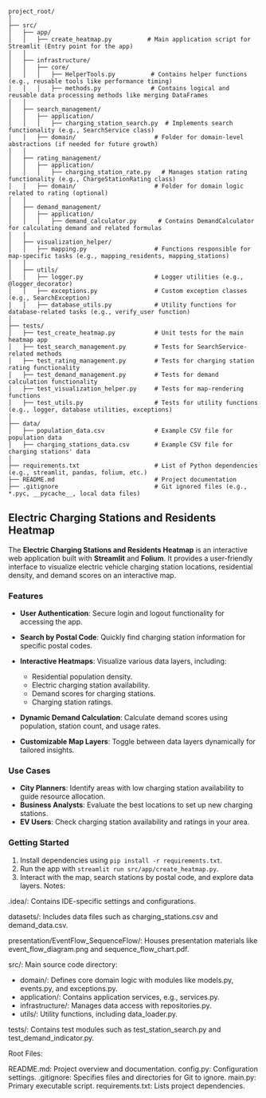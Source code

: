 ```
project_root/
│
├── src/
│   ├── app/
│   │   ├── create_heatmap.py          # Main application script for Streamlit (Entry point for the app)
│   │
│   ├── infrastructure/
│   │   ├── core/
│   │   │   ├── HelperTools.py          # Contains helper functions (e.g., reusable tools like performance timing)
│   │   │   ├── methods.py              # Contains logical and reusable data processing methods like merging DataFrames
│   │
│   ├── search_management/
│   │   ├── application/
│   │   │   ├── charging_station_search.py  # Implements search functionality (e.g., SearchService class)
│   │   ├── domain/                      # Folder for domain-level abstractions (if needed for future growth)
│   │
│   ├── rating_management/
│   │   ├── application/
│   │   │   ├── charging_station_rate.py   # Manages station rating functionality (e.g., ChargeStationRating class)
│   │   ├── domain/                      # Folder for domain logic related to rating (optional)
│   │
│   ├── demand_management/
│   │   ├── application/
│   │   │   ├── demand_calculator.py      # Contains DemandCalculator for calculating demand and related formulas
│   │
│   ├── visualization_helper/
│   │   ├── mapping.py                   # Functions responsible for map-specific tasks (e.g., mapping_residents, mapping_stations)
│   │
│   ├── utils/
│   │   ├── logger.py                    # Logger utilities (e.g., @logger_decorator)
│   │   ├── exceptions.py                # Custom exception classes (e.g., SearchException)
│   │   ├── database_utils.py            # Utility functions for database-related tasks (e.g., verify_user function)
│
├── tests/
│   ├── test_create_heatmap.py           # Unit tests for the main heatmap app
│   ├── test_search_management.py        # Tests for SearchService-related methods
│   ├── test_rating_management.py        # Tests for charging station rating functionality
│   ├── test_demand_management.py        # Tests for demand calculation functionality
│   ├── test_visualization_helper.py     # Tests for map-rendering functions
│   ├── test_utils.py                    # Tests for utility functions (e.g., logger, database utilities, exceptions)
│
├── data/
│   ├── population_data.csv              # Example CSV file for population data
│   ├── charging_stations_data.csv       # Example CSV file for charging stations' data
│
├── requirements.txt                     # List of Python dependencies (e.g., streamlit, pandas, folium, etc.)
├── README.md                            # Project documentation
├── .gitignore                           # Git ignored files (e.g., *.pyc, __pycache__, local data files)
```

## Electric Charging Stations and Residents Heatmap
The **Electric Charging Stations and Residents Heatmap** is an interactive web application built with **Streamlit** and **Folium**. It provides a user-friendly interface to visualize electric vehicle charging station locations, residential density, and demand scores on an interactive map.
### Features
- **User Authentication**: Secure login and logout functionality for accessing the app.
- **Search by Postal Code**: Quickly find charging station information for specific postal codes.
- **Interactive Heatmaps**: Visualize various data layers, including:
    - Residential population density.
    - Electric charging station availability.
    - Demand scores for charging stations.
    - Charging station ratings.

- **Dynamic Demand Calculation**: Calculate demand scores using population, station count, and usage rates.
- **Customizable Map Layers**: Toggle between data layers dynamically for tailored insights.

### Use Cases
- **City Planners**: Identify areas with low charging station availability to guide resource allocation.
- **Business Analysts**: Evaluate the best locations to set up new charging stations.
- **EV Users**: Check charging station availability and ratings in your area.

### Getting Started
1. Install dependencies using `pip install -r requirements.txt`.
2. Run the app with `streamlit run src/app/create_heatmap.py`.
3. Interact with the map, search stations by postal code, and explore data layers.
Notes:

.idea/: Contains IDE-specific settings and configurations.

datasets/: Includes data files such as charging_stations.csv and demand_data.csv.

presentation/EventFlow_SequenceFlow/: Houses presentation materials like event_flow_diagram.png and sequence_flow_chart.pdf.

src/: Main source code directory:

- domain/: Defines core domain logic with modules like models.py, events.py, and exceptions.py.
- application/: Contains application services, e.g., services.py.
- infrastructure/: Manages data access with repositories.py.
- utils/: Utility functions, including data_loader.py.

tests/: Contains test modules such as test_station_search.py and test_demand_indicator.py.

Root Files:

README.md: Project overview and documentation.
config.py: Configuration settings.
.gitignore: Specifies files and directories for Git to ignore.
main.py: Primary executable script.
requirements.txt: Lists project dependencies.
